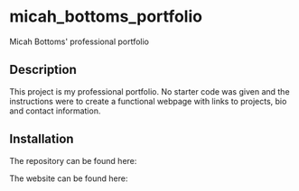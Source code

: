 # micah_bottoms_portfolio
Micah Bottoms' professional portfolio

<!-- I ran out of time to get where I wanted with this.  I'll be resubmitting when I get it "finished" -->

## Description
This project is my professional portfolio.  No starter code was given and the instructions were to create a functional webpage with links to projects, bio and contact information.

## Installation
The repository can be found here:

The website can be found here:
